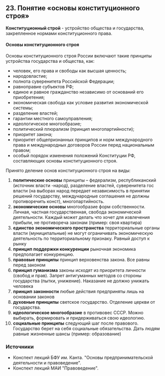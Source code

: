 ## 23. Понятие «основы конституционного строя»

**Конституционный строй** - устройство общества и государства, закрепленное нормами конституционного права.

#### Основы конституционного строя

Основы конституционного строя России включают такие принципы устройства государства и общества, как:

- человек, его права и свободы как высшая ценность;
- народовластие;
- полнота суверенитета Российской Федерации;
- равноправие субъектов РФ;
- единое и равное гражданство независимо от оснований его приобретения;
- экономическая свобода как условие развития экономической системы;
- разделение властей;
- гарантии местного самоуправления;
- идеологическое многообразие;
- политический плюрализм (принцип многопартийности);
- приоритет закона;
- приоритет общепризнанных принципов и норм международного права и международных договоров России перед национальным правом;
- особый порядок изменения положений Конституции РФ, составляющих основы конституционного строя.

Принято деление основ конституционного строя на виды:

1. **политические основы**
   принципы – федерализм, республиканский (источник власти -народ), разделение властей, суверенитета гос власти (на выборах народ передает независимость в принятии решений государству, международные соглашения не должны противоречить конст), многопартийность.
2. **экономические основы**
   многообразие форм собственности. Личная, частная государственная, свобода экономической деятельности. Каждый может делать что хочет для извлечения прибыли, не противореча законам (пример: своя квартира)
3. **единство экономического пространства**
   территориальные органы власти (муниципальные) не могут ограничивать экономическую деятельность по территориальному признаку. Равный доступ к рынку
4. **принцип поддержки конкуренции**
   рыночная экономика предполагает конкуренцию.
5. **правовые принципы**
   принцип верховенства закона. Все равны перед законом
6. **принцип гуманизма**
   законы исходят из приоритета личности (свобод и прав). Запрет антигуманных методов со стороны государства (пытки, унижение). Наказание не должно унижать человека
7. **принцип законности**
   любые действия предприняты лишь на основании законов
8. **духовные принципы**
   светское государство. Отделение церкви от государства.
9. **идеологическое многообразие**
   в противовес СССР. Можно выбирать, формировать и придерживаться свою идеологию.
10. **социальные принципы**
    следующий шаг после правового. Государство берет на себя социальные обязательства. Дать людям равные жизненные шансы (пример: образование)

### Источники

- Конспект лекций БФУ им. Канта. "Основы предпринимательской деятельности и правоведение".
- Конспект лекций МАИ "Правоведение".